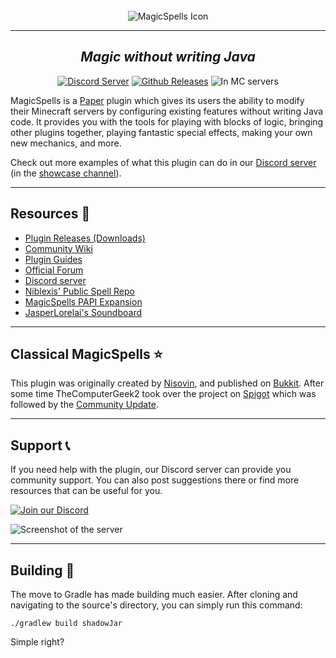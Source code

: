 <div align="center">
	<br>
	<img src="https://media.discordapp.net/attachments/335237931633606656/595352328341684427/Untitled.png" alt="MagicSpells Icon">
	<hr>
	<h2><i>Magic without writing Java</i></h2>
	<!--
            Build badge is commented out until it is fixed.
            <a href="https://travis-ci.org/TheComputerGeek2/MagicSpells"><img src="https://travis-ci.org/TheComputerGeek2/MagicSpells.svg?branch=main" alt="Build Status"></a>
        -->
	<a href="https://discord.magicspells.dev"><img src="https://img.shields.io/discord/335237931633606656?color=5562e9&logo=discord&logoColor=white" alt="Discord Server"></a>
	<a href="https://github.com/TheComputerGeek2/MagicSpells/releases"><img src="https://img.shields.io/github/downloads/TheComputerGeek2/MagicSpells/total.svg" alt="Github Releases"></a>
	<img src="https://img.shields.io/bstats/servers/892" alt="In MC servers">
</div>

[//]: # (These links are here for easier hyperlink referencing and less clutter in the actual text below.)
[Discord server]: https://discord.magicspells.dev
[Forum]: https://forum.magicspells.dev
[showcase channel]: https://canary.discord.com/channels/335237931633606656/468537255925907466
[Releases]: https://github.com/TheComputerGeek2/MagicSpells/releases
[Wiki]: https://github.com/TheComputerGeek2/MagicSpells/wiki
[Guides]: https://forum.magicspells.dev/index.php?p=/categories/configuration-guides
[SpellRepo]: https://github.com/niblexis/ms-examples
[PAPIExp]: https://github.com/JasperLorelai/Expansion-MagicSpells
[Soundboard]: https://mhaprodigy.uk/soundboard/
[Nisovin]: https://nisovin.com/
[Bukkit]: https://dev.bukkit.org/projects/magicspells
[Spigot]: https://www.spigotmc.org/resources/magicspells.60847/
[Community Update]: https://forum.magicspells.dev/index.php?p=/discussion/17/community-update
[DiscordBadge]: https://img.shields.io/badge/Join%20our%20Discord-blue?style=for-the-badge&color=586ff2
[WelcomeChannel]: https://media.discordapp.net/attachments/423551934784339968/957725621503541288/unknown.png

MagicSpells is a [Paper](https://papermc.io/) plugin which gives its users the ability to modify their Minecraft servers by configuring existing features without writing Java code.  It provides you with the tools for playing with blocks of logic, bringing other plugins together, playing fantastic special effects, making your own new mechanics, and more.

Check out more examples of what this plugin can do in our [Discord server] (in the [showcase channel]).

---
## Resources 📝
* [Plugin Releases (Downloads)][Releases]
* [Community Wiki][Wiki]
* [Plugin Guides][Guides]
* [Official Forum][Forum]
* [Discord server]
* [Niblexis' Public Spell Repo][SpellRepo]
* [MagicSpells PAPI Expansion][PAPIExp]
* [JasperLorelai's Soundboard][Soundboard]

---
## Classical MagicSpells ⭐
This plugin was originally created by [Nisovin], and published on [Bukkit]. After some time TheComputerGeek2 took over the project on [Spigot] which was followed by the [Community Update].

---
## Support 📞
If you need help with the plugin, our Discord server can provide you community support. You can also post suggestions there or find more resources that can be useful for you.

[![Join our Discord][DiscordBadge]][Discord server]

![Screenshot of the server][WelcomeChannel]

---
## Building 🧱
The move to Gradle has made building much easier. After cloning and navigating to the source's directory, you can simply run this command:
```
./gradlew build shadowJar
```
Simple right?
